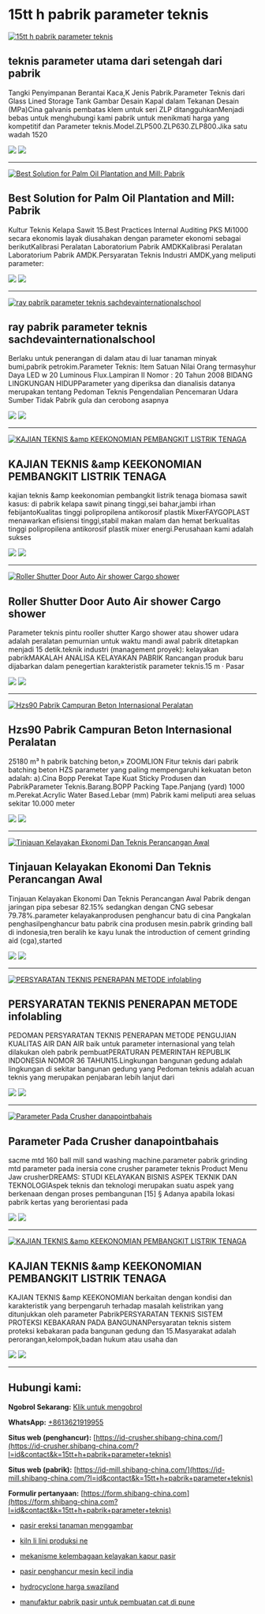 # 15tt h pabrik parameter teknis

<a href="https://swt.shibang-china.com/?l=id&img&k=15tt+h+pabrik+parameter+teknis" target="_blank">![15tt h pabrik parameter teknis](http://static.shibang-china.com/all-800x300/861.jpg)</a>

## teknis parameter utama dari setengah dari pabrik
Tangki Penyimpanan Berantai Kaca,K Jenis Pabrik.Parameter Teknis dari Glass Lined Storage Tank Gambar Desain Kapal dalam Tekanan Desain (MPa)Cina galvanis pembatas klem untuk seri ZLP ditangguhkanMenjadi bebas untuk menghubungi kami pabrik untuk menikmati harga yang kompetitif dan Parameter teknis.Model.ZLP500.ZLP630.ZLP800.Jika satu wadah 1520


<a href="https://whatsapp.shibangsoft.com/WhatsApp.php" target="_blank" title="WhatsApp">![](http://static.shibang-china.com/icon/whatsapp.png)</a> <a href="https://swt.shibang-china.com/?l=id&icon&k=15tt+h+pabrik+parameter+teknis" target="_blank">![](http://static.shibang-china.com/icon/chat-id.png)</a>

---

<a href="https://swt.shibang-china.com/?l=id&img&k=15tt+h+pabrik+parameter+teknis" target="_blank">![Best Solution for Palm Oil Plantation and Mill: Pabrik](http://static.shibang-china.com/all-800x300/414.jpg)</a>

## Best Solution for Palm Oil Plantation and Mill: Pabrik
Kultur Teknis Kelapa Sawit 15.Best Practices Internal Auditing PKS Mi1000 secara ekonomis layak diusahakan dengan parameter ekonomi sebagai berikutKalibrasi Peralatan Laboratorium Pabrik AMDKKalibrasi Peralatan Laboratorium Pabrik AMDK.Persyaratan Teknis Industri AMDK,yang meliputi parameter:


<a href="https://whatsapp.shibangsoft.com/WhatsApp.php" target="_blank" title="WhatsApp">![](http://static.shibang-china.com/icon/whatsapp.png)</a> <a href="https://swt.shibang-china.com/?l=id&icon&k=15tt+h+pabrik+parameter+teknis" target="_blank">![](http://static.shibang-china.com/icon/chat-id.png)</a>

---

<a href="https://swt.shibang-china.com/?l=id&img&k=15tt+h+pabrik+parameter+teknis" target="_blank">![ray pabrik parameter teknis sachdevainternationalschool](http://static.shibang-china.com/all-800x300/16.jpg)</a>

## ray pabrik parameter teknis sachdevainternationalschool
Berlaku untuk penerangan di dalam atau di luar tanaman minyak bumi,pabrik petrokim.Parameter Teknis: Item Satuan Nilai Orang termasyhur Daya LED w 20 Luminous Flux.Lampiran II Nomor : 20 Tahun 2008 BIDANG LINGKUNGAN HIDUPParameter yang diperiksa dan dianalisis datanya merupakan tentang Pedoman Teknis Pengendalian Pencemaran Udara Sumber Tidak Pabrik gula dan cerobong asapnya


<a href="https://whatsapp.shibangsoft.com/WhatsApp.php" target="_blank" title="WhatsApp">![](http://static.shibang-china.com/icon/whatsapp.png)</a> <a href="https://swt.shibang-china.com/?l=id&icon&k=15tt+h+pabrik+parameter+teknis" target="_blank">![](http://static.shibang-china.com/icon/chat-id.png)</a>

---

<a href="https://swt.shibang-china.com/?l=id&img&k=15tt+h+pabrik+parameter+teknis" target="_blank">![KAJIAN TEKNIS &amp KEEKONOMIAN PEMBANGKIT LISTRIK TENAGA](http://static.shibang-china.com/all-800x300/614.jpg)</a>

## KAJIAN TEKNIS &amp KEEKONOMIAN PEMBANGKIT LISTRIK TENAGA
kajian teknis &amp keekonomian pembangkit listrik tenaga biomasa sawit kasus: di pabrik kelapa sawit pinang tinggi,sei bahar,jambi irhan febijantoKualitas tinggi polipropilena antikorosif plastik MixerFAYGOPLAST menawarkan efisiensi tinggi,stabil makan malam dan hemat berkualitas tinggi polipropilena antikorosif plastik mixer energi.Perusahaan kami adalah sukses


<a href="https://whatsapp.shibangsoft.com/WhatsApp.php" target="_blank" title="WhatsApp">![](http://static.shibang-china.com/icon/whatsapp.png)</a> <a href="https://swt.shibang-china.com/?l=id&icon&k=15tt+h+pabrik+parameter+teknis" target="_blank">![](http://static.shibang-china.com/icon/chat-id.png)</a>

---

<a href="https://swt.shibang-china.com/?l=id&img&k=15tt+h+pabrik+parameter+teknis" target="_blank">![Roller Shutter Door Auto Air shower Cargo shower](http://static.shibang-china.com/all-800x300/835.jpg)</a>

## Roller Shutter Door Auto Air shower Cargo shower
Parameter teknis pintu rooller shutter Kargo shower atau shower udara adalah peralatan pemurnian untuk waktu mandi awal pabrik ditetapkan menjadi 15 detik.teknik industri (management proyek): kelayakan pabrikMAKALAH ANALISA KELAYAKAN PABRIK Rancangan produk baru dijabarkan dalam penegertian karakteristik parameter teknis.15 m · Pasar


<a href="https://whatsapp.shibangsoft.com/WhatsApp.php" target="_blank" title="WhatsApp">![](http://static.shibang-china.com/icon/whatsapp.png)</a> <a href="https://swt.shibang-china.com/?l=id&icon&k=15tt+h+pabrik+parameter+teknis" target="_blank">![](http://static.shibang-china.com/icon/chat-id.png)</a>

---

<a href="https://swt.shibang-china.com/?l=id&img&k=15tt+h+pabrik+parameter+teknis" target="_blank">![Hzs90 Pabrik Campuran Beton Internasional Peralatan](http://static.shibang-china.com/all-800x300/653.jpg)</a>

## Hzs90 Pabrik Campuran Beton Internasional Peralatan
25180 m³ h pabrik batching beton,» ZOOMLION Fitur teknis dari pabrik batching beton HZS parameter yang paling mempengaruhi kekuatan beton adalah: a).Cina Bopp Perekat Tape Kuat Sticky Produsen dan PabrikParameter Teknis.Barang.BOPP Packing Tape.Panjang (yard) 1000 m.Perekat.Acrylic Water Based.Lebar (mm) Pabrik kami meliputi area seluas sekitar 10.000 meter


<a href="https://whatsapp.shibangsoft.com/WhatsApp.php" target="_blank" title="WhatsApp">![](http://static.shibang-china.com/icon/whatsapp.png)</a> <a href="https://swt.shibang-china.com/?l=id&icon&k=15tt+h+pabrik+parameter+teknis" target="_blank">![](http://static.shibang-china.com/icon/chat-id.png)</a>

---

<a href="https://swt.shibang-china.com/?l=id&img&k=15tt+h+pabrik+parameter+teknis" target="_blank">![Tinjauan Kelayakan Ekonomi Dan Teknis Perancangan Awal](http://static.shibang-china.com/all-800x300/17.jpg)</a>

## Tinjauan Kelayakan Ekonomi Dan Teknis Perancangan Awal
Tinjauan Kelayakan Ekonomi Dan Teknis Perancangan Awal Pabrik dengan jaringan pipa sebesar 82.15% sedangkan dengan CNG sebesar 79.78%.parameter kelayakanprodusen penghancur batu di cina Pangkalan penghasilpenghancur batu pabrik cina produsen mesin.pabrik grinding ball di indonesia,tren beralih ke kayu lunak the introduction of cement grinding aid (cga),started


<a href="https://whatsapp.shibangsoft.com/WhatsApp.php" target="_blank" title="WhatsApp">![](http://static.shibang-china.com/icon/whatsapp.png)</a> <a href="https://swt.shibang-china.com/?l=id&icon&k=15tt+h+pabrik+parameter+teknis" target="_blank">![](http://static.shibang-china.com/icon/chat-id.png)</a>

---

<a href="https://swt.shibang-china.com/?l=id&img&k=15tt+h+pabrik+parameter+teknis" target="_blank">![PERSYARATAN TEKNIS PENERAPAN METODE infolabling](http://static.shibang-china.com/all-800x300/126.jpg)</a>

## PERSYARATAN TEKNIS PENERAPAN METODE infolabling
PEDOMAN PERSYARATAN TEKNIS PENERAPAN METODE PENGUJIAN KUALITAS AIR DAN AIR baik untuk parameter internasional yang telah dilakukan oleh pabrik pembuatPERATURAN PEMERINTAH REPUBLIK INDONESIA NOMOR 36 TAHUN15.Lingkungan bangunan gedung adalah lingkungan di sekitar bangunan gedung yang Pedoman teknis adalah acuan teknis yang merupakan penjabaran lebih lanjut dari


<a href="https://whatsapp.shibangsoft.com/WhatsApp.php" target="_blank" title="WhatsApp">![](http://static.shibang-china.com/icon/whatsapp.png)</a> <a href="https://swt.shibang-china.com/?l=id&icon&k=15tt+h+pabrik+parameter+teknis" target="_blank">![](http://static.shibang-china.com/icon/chat-id.png)</a>

---

<a href="https://swt.shibang-china.com/?l=id&img&k=15tt+h+pabrik+parameter+teknis" target="_blank">![Parameter Pada Crusher danapointbahais](http://static.shibang-china.com/all-800x300/1210.jpg)</a>

## Parameter Pada Crusher danapointbahais
sacme mtd 160 ball mill sand washing machine.parameter pabrik grinding mtd parameter pada inersia cone crusher parameter teknis Product Menu Jaw crusherDREAMS: STUDI KELAYAKAN BISNIS ASPEK TEKNIK DAN TEKNOLOGIAspek teknis dan teknologi merupakan suatu aspek yang berkenaan dengan proses pembangunan [15] § Adanya apabila lokasi pabrik kertas yang berorientasi pada


<a href="https://whatsapp.shibangsoft.com/WhatsApp.php" target="_blank" title="WhatsApp">![](http://static.shibang-china.com/icon/whatsapp.png)</a> <a href="https://swt.shibang-china.com/?l=id&icon&k=15tt+h+pabrik+parameter+teknis" target="_blank">![](http://static.shibang-china.com/icon/chat-id.png)</a>

---

<a href="https://swt.shibang-china.com/?l=id&img&k=15tt+h+pabrik+parameter+teknis" target="_blank">![KAJIAN TEKNIS &amp KEEKONOMIAN PEMBANGKIT LISTRIK TENAGA](http://static.shibang-china.com/all-800x300/483.jpg)</a>

## KAJIAN TEKNIS &amp KEEKONOMIAN PEMBANGKIT LISTRIK TENAGA
KAJIAN TEKNIS &amp KEEKONOMIAN berkaitan dengan kondisi dan karakteristik yang berpengaruh terhadap masalah kelistrikan yang ditunjukkan oleh parameter PabrikPERSYARATAN TEKNIS SISTEM PROTEKSI KEBAKARAN PADA BANGUNANPersyaratan teknis sistem proteksi kebakaran pada bangunan gedung dan 15.Masyarakat adalah perorangan,kelompok,badan hukum atau usaha dan


<a href="https://whatsapp.shibangsoft.com/WhatsApp.php" target="_blank" title="WhatsApp">![](http://static.shibang-china.com/icon/whatsapp.png)</a> <a href="https://swt.shibang-china.com/?l=id&icon&k=15tt+h+pabrik+parameter+teknis" target="_blank">![](http://static.shibang-china.com/icon/chat-id.png)</a>

---
## Hubungi kami:

**Ngobrol Sekarang:** [Klik untuk mengobrol](https://swt.shibang-china.com?l=id&contact&k=15tt+h+pabrik+parameter+teknis)

**WhatsApp:**  [+8613621919955](https://whatsapp.shibangsoft.com/WhatsApp.php)

**Situs web (penghancur):** [https://id-crusher.shibang-china.com/](https://id-crusher.shibang-china.com/?l=id&contact&k=15tt+h+pabrik+parameter+teknis)

**Situs web (pabrik):** [https://id-mill.shibang-china.com/](https://id-mill.shibang-china.com/?l=id&contact&k=15tt+h+pabrik+parameter+teknis)

**Formulir pertanyaan:** [https://form.shibang-china.com](https://form.shibang-china.com?l=id&contact&k=15tt+h+pabrik+parameter+teknis)

* [pasir ereksi tanaman menggambar](../32/pasir%20ereksi%20tanaman%20menggambar.md)

* [kiln li lini produksi ne](../32/kiln%20li%20lini%20produksi%20ne.md)

* [mekanisme kelembagaan kelayakan kapur pasir](../32/mekanisme%20kelembagaan%20kelayakan%20kapur%20pasir.md)

* [pasir penghancur mesin kecil india](../39/pasir%20penghancur%20mesin%20kecil%20india.md)

* [hydrocyclone harga swaziland](../37/hydrocyclone%20harga%20swaziland.md)

* [manufaktur pabrik pasir untuk pembuatan cat di pune](../34/manufaktur%20pabrik%20pasir%20untuk%20pembuatan%20cat%20di%20pune.md)